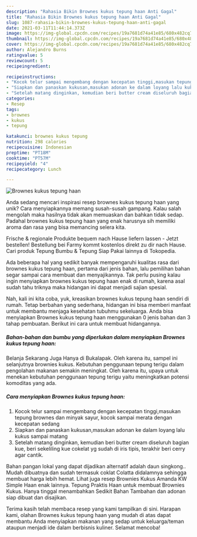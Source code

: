 ```yaml
---
description: "Rahasia Bikin Brownes kukus tepung haan Anti Gagal"
title: "Rahasia Bikin Brownes kukus tepung haan Anti Gagal"
slug: 1087-rahasia-bikin-brownes-kukus-tepung-haan-anti-gagal
date: 2021-03-11T11:44:14.373Z
image: https://img-global.cpcdn.com/recipes/19a7681d74a41e85/680x482cq70/brownes-kukus-tepung-haan-foto-resep-utama.jpg
thumbnail: https://img-global.cpcdn.com/recipes/19a7681d74a41e85/680x482cq70/brownes-kukus-tepung-haan-foto-resep-utama.jpg
cover: https://img-global.cpcdn.com/recipes/19a7681d74a41e85/680x482cq70/brownes-kukus-tepung-haan-foto-resep-utama.jpg
author: Alejandro Burns
ratingvalue: 5
reviewcount: 5
recipeingredient:

recipeinstructions:
- "Kocok telur sampai mengembang dengan kecepatan tinggi,masukan tepung brownes dan minyak sayur, kocok sampai merata dengan kecepatan sedang"
- "Siapkan dan panaskan kukusan,masukan adonan ke dalam loyang lalu kukus sampai matang"
- "Setelah matang dinginkan, kemudian beri butter cream diseluruh bagian kue, beri sekeliling kue cokelat yg sudah di iris tipis, terakhir beri cerry agar cantik."
categories:
- Resep
tags:
- brownes
- kukus
- tepung

katakunci: brownes kukus tepung 
nutrition: 298 calories
recipecuisine: Indonesian
preptime: "PT18M"
cooktime: "PT57M"
recipeyield: "4"
recipecategory: Lunch

---
```



![Brownes kukus tepung haan](https://img-global.cpcdn.com/recipes/19a7681d74a41e85/680x482cq70/brownes-kukus-tepung-haan-foto-resep-utama.jpg)

Anda sedang mencari inspirasi resep brownes kukus tepung haan yang unik? Cara menyiapkannya memang susah-susah gampang. Kalau salah mengolah maka hasilnya tidak akan memuaskan dan bahkan tidak sedap. Padahal brownes kukus tepung haan yang enak harusnya sih memiliki aroma dan rasa yang bisa memancing selera kita.

Frische &amp; regionale Produkte bequem nach Hause liefern lassen - Jetzt bestellen! Bestellung bei Farmy kommt kostenlos direkt zu dir nach Hause. Cari produk Tepung Bumbu &amp; Tepung Siap Pakai lainnya di Tokopedia.

Ada beberapa hal yang sedikit banyak mempengaruhi kualitas rasa dari brownes kukus tepung haan, pertama dari jenis bahan, lalu pemilihan bahan segar sampai cara membuat dan menyajikannya. Tak perlu pusing kalau ingin menyiapkan brownes kukus tepung haan enak di rumah, karena asal sudah tahu triknya maka hidangan ini dapat menjadi sajian spesial.


Nah, kali ini kita coba, yuk, kreasikan brownes kukus tepung haan sendiri di rumah. Tetap berbahan yang sederhana, hidangan ini bisa memberi manfaat untuk membantu menjaga kesehatan tubuhmu sekeluarga. Anda bisa menyiapkan Brownes kukus tepung haan menggunakan 0 jenis bahan dan 3 tahap pembuatan. Berikut ini cara untuk membuat hidangannya.

<!--inarticleads1-->

##### Bahan-bahan dan bumbu yang diperlukan dalam menyiapkan Brownes kukus tepung haan:



Belanja Sekarang Juga Hanya di Bukalapak. Oleh karena itu, sampel ini selanjutnya brownies kukus. Kebutuhan penggunaan tepung terigu dalam pengolahan makanan semakin meningkat. Oleh karena itu, upaya untuk menekan kebutuhan penggunaan tepung terigu yaitu meningkatkan potensi komoditas yang ada. 

<!--inarticleads2-->

##### Cara menyiapkan Brownes kukus tepung haan:

1. Kocok telur sampai mengembang dengan kecepatan tinggi,masukan tepung brownes dan minyak sayur, kocok sampai merata dengan kecepatan sedang
1. Siapkan dan panaskan kukusan,masukan adonan ke dalam loyang lalu kukus sampai matang
1. Setelah matang dinginkan, kemudian beri butter cream diseluruh bagian kue, beri sekeliling kue cokelat yg sudah di iris tipis, terakhir beri cerry agar cantik.


Bahan pangan lokal yang dapat dijadikan alternatif adalah daun singkong.. Mudah dibuatnya dan sudah termasuk coklat Colatta didalamnya sehingga membuat harga lebih hemat. Lihat juga resep Brownies Kukus Amanda KW Simple Haan enak lainnya. Tepung Praktis Haan untuk membuat Brownies Kukus. Hanya tinggal menambahkan Sedikit Bahan Tambahan dan adonan siap dibuat dan disajikan. 

Terima kasih telah membaca resep yang kami tampilkan di sini. Harapan kami, olahan Brownes kukus tepung haan yang mudah di atas dapat membantu Anda menyiapkan makanan yang sedap untuk keluarga/teman ataupun menjadi ide dalam berbisnis kuliner. Selamat mencoba!
